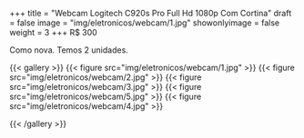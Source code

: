 +++
title = "Webcam Logitech C920s Pro Full Hd 1080p Com Cortina"
draft = false
image = "img/eletronicos/webcam/1.jpg"
showonlyimage = false
weight = 3
+++
<span class="price">R$ 300</span>
<!--more-->

Como nova. Temos 2 unidades.

{{< gallery >}}
{{< figure src="img/eletronicos/webcam/1.jpg" >}}
{{< figure src="img/eletronicos/webcam/2.jpg" >}}
{{< figure src="img/eletronicos/webcam/3.jpg" >}}
{{< figure src="img/eletronicos/webcam/5.jpg" >}}
{{< figure src="img/eletronicos/webcam/4.jpg" >}}

{{< /gallery >}}

